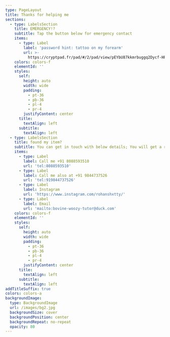 ```yaml
---
type: PageLayout
title: Thanks for helping me
sections:
  - type: LabelsSection
    title: EMERGENCY!?
    subtitle: Tap the button below for emergency contact
    items:
      - type: Label
        label: 'password hint: tattoo on my forearm'
        url: >-
          https://cryptpad.fr/pad/#/2/pad/view/pEYbU87kkmrbuggq2Dycf-HPUIwn6znthgznle+2zdc/p/
    colors: colors-f
    elementId: ''
    styles:
      self:
        height: auto
        width: wide
        padding:
          - pt-36
          - pb-36
          - pl-4
          - pr-4
        justifyContent: center
      title:
        textAlign: left
      subtitle:
        textAlign: left
  - type: LabelsSection
    title: found my item?
    subtitle: You can get in touch with below details; You will get a reward
    items:
      - type: Label
        label: Call me +91 8088593510
        url: 'tel:8088593510'
      - type: Label
        label: Call me also at +91 9844737526
        url: 'tel:919844737526'
      - type: Label
        label: Instagram
        url: 'https://www.instagram.com/rohanshxtty/'
      - type: Label
        label: Email
        url: 'mailto:bovine-woozy-tutor@duck.com'
    colors: colors-f
    elementId: ''
    styles:
      self:
        height: auto
        width: wide
        padding:
          - pt-36
          - pb-36
          - pl-4
          - pr-4
        justifyContent: center
      title:
        textAlign: left
      subtitle:
        textAlign: left
addTitleSuffix: true
colors: colors-a
backgroundImage:
  type: BackgroundImage
  url: /images/bg2.jpg
  backgroundSize: cover
  backgroundPosition: center
  backgroundRepeat: no-repeat
  opacity: 80
---
```

